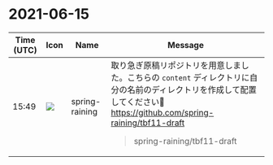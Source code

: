 # 2021-06-15

|Time (UTC)|Icon|Name|Message|
|---|---|---|---|
|15:49|![](https://secure.gravatar.com/avatar/1ac180f0868137292905c311b5fff781.jpg?s=72&d=https%3A%2F%2Fa.slack-edge.com%2Fdf10d%2Fimg%2Favatars%2Fava_0021-72.png)|spring-raining|取り急ぎ原稿リポジトリを用意しました。こちらの `content` ディレクトリに自分の名前のディレクトリを作成して配置してください🙆 <https://github.com/spring-raining/tbf11-draft><br><blockquote>spring-raining/tbf11-draft</blockquote>|
